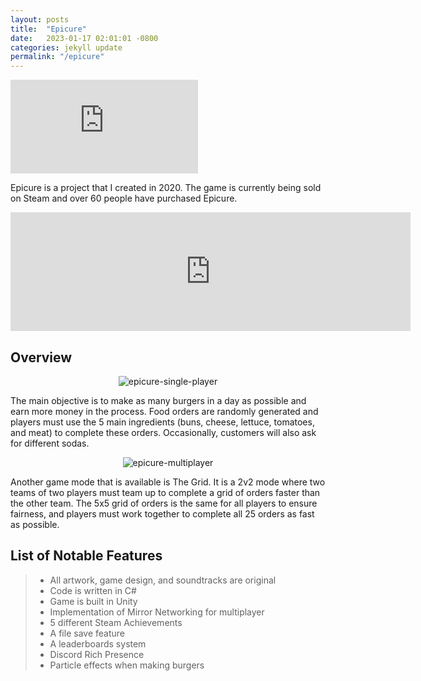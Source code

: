 ```yaml
---
layout: posts
title:  "Epicure"
date:   2023-01-17 02:01:01 -0800
categories: jekyll update
permalink: "/epicure"
---
```

<iframe src="https://www.youtube.com/embed/GzQyk8itsb0" frameborder="0" allowfullscreen></iframe>

Epicure is a project that I created in 2020. The game is currently being sold on Steam and over 60 people have purchased Epicure.

<iframe src="https://store.steampowered.com/widget/1291060/" width="640" height="190" frameborder="0"></iframe>

## Overview

<p align="center">
  <img src="https://noah-ku.github.io/portfolio/assets/images/epicure-1.png?raw=true" alt="epicure-single-player"/>
</p>

The main objective is to make as many burgers in a day as possible and earn more money in the process. Food orders are randomly generated and players must use the 5 main ingredients (buns, cheese, lettuce, tomatoes, and meat) to complete these orders. Occasionally, customers will also ask for different sodas.

<p align="center">
  <img src="https://noah-ku.github.io/portfolio/assets/images/epicure-3.png?raw=true" alt="epicure-multiplayer"/>
</p>

Another game mode that is available is The Grid. It is a 2v2 mode where two teams of two players must team up to complete a grid of orders faster than the other team. The 5x5 grid of orders is the same for all players to ensure fairness, and players must work together to complete all 25 orders as fast as possible.

## List of Notable Features

> * All artwork, game design, and soundtracks are original
> * Code is written in C#
> * Game is built in Unity
> * Implementation of Mirror Networking for multiplayer
> * 5 different Steam Achievements
> * A file save feature
> * A leaderboards system
> * Discord Rich Presence
> * Particle effects when making burgers
